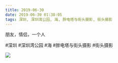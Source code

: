 ```yaml
---
title: 2019-06-30
date: 2019-06-30 01:38:05
tags: 深圳, 深圳湾公园, 海, 胖电塔与街头摄影, 街头摄影
---
```


<p>朋友，情侣，一个人</p>

#深圳 #深圳湾公园 #海 #胖电塔与街头摄影 #街头摄影

![](/assets/images/2019/06/d0a72549d20bf3a214ceda842aaaba32.jpg)
